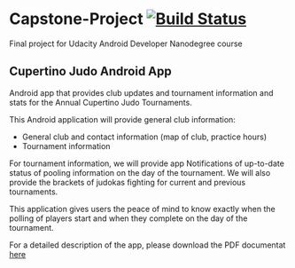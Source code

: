# Capstone-Project [![Build Status](https://travis-ci.org/fhirata/Capstone-Project.svg?branch=master)](https://travis-ci.org/fhirata/Capstone-Project)

Final project for Udacity Android Developer Nanodegree course

## Cupertino Judo Android App 
Android app that provides club updates and tournament information and stats for the Annual Cupertino Judo Tournaments.
 
This Android application will provide general club information:
 * General club and contact information (map of club, practice hours)
 * Tournament information
  
For tournament information, we will provide app Notifications of up-to-date status of pooling information on the day of the tournament.  We will also provide the brackets of judokas fighting for current and previous tournaments.
   
This application gives users the peace of mind to know exactly when the polling of players start and when they complete on the day of the tournament.

For a detailed description of the app, please download the PDF documentat [here](https://github.com/fhirata/Capstone-Project/blob/master/Capstone_Stage1.pdf)
